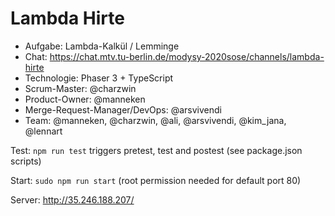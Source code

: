 # Lambda Hirte

* Aufgabe: Lambda-Kalkül / Lemminge
* Chat: https://chat.mtv.tu-berlin.de/modysy-2020sose/channels/lambda-hirte
* Technologie: Phaser 3 + TypeScript
* Scrum-Master: @charzwin
* Product-Owner: @manneken
* Merge-Request-Manager/DevOps: @arsvivendi
* Team: @manneken, @charzwin, @ali, @arsvivendi, @kim_jana, @lennart

Test:
`npm run test` triggers pretest, test and postest (see package.json scripts)

Start:
`sudo npm run start` (root permission needed for default port 80)

Server:
http://35.246.188.207/
